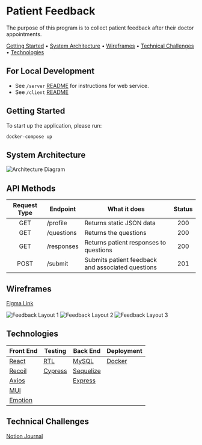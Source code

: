 # Patient Feedback

The purpose of this program is to collect patient feedback after their doctor appointments.

[Getting Started](#getting-started) •
[System Architecture](#system-architecture) •
[Wireframes](#wireframes) •
[Technical Challenges](#technical-challenges) •
[Technologies](#technologies) 


## For Local Development

- See `/server` [README](https://github.com/Laweeza/patient-feedback/tree/main/server) for instructions for web service.
- See `/client` [README](https://github.com/Laweeza/patient-feedback/tree/main/client)

## Getting Started

To start up the application, please run:

```
docker-compose up
```

## System Architecture

![Architecture Diagram](https://user-images.githubusercontent.com/56424589/160459605-6b9653ee-b5a3-4fdb-abaa-e7dd6aa46e64.png)

## API Methods

| Request Type | Endpoint   | What it does                                      | Status |
| :----------: | ---------- | ------------------------------------------------- | :----: |
|     GET      | /profile   | Returns static JSON data                          |  200   |
|     GET      | /questions | Returns the questions                             |  200   |
|     GET      | /responses | Returns patient responses to questions            |  200   |
|     POST     | /submit    | Submits patient feedback and associated questions |  201   |

## Wireframes

[Figma Link](https://www.figma.com/file/Ut3mpv60IjkyeKnpqN0g9O/Feedback-Wireframe?node-id=0%3A1)

![Feedback Layout 1](https://user-images.githubusercontent.com/56424589/160701501-064d7aa5-7c6e-4ea5-8634-40428d74e2c0.png)
![Feedback Layout 2](https://user-images.githubusercontent.com/56424589/160701560-953df5f7-8e3b-4e29-b975-2e68407af569.png)
![Feedback Layout 3](https://user-images.githubusercontent.com/56424589/160701628-89170afd-ba6e-43ca-9764-d1793eb42ae8.png)




## Technologies

| Front End                        | Testing                            | Back End                            | Deployment                |
| -------------------------------- | --------------------------------   | ----------------------------------- | ------------------------- |
| [React](https://reactjs.org/)    | [RTL](https://testing-library.com/)| [MySQL](https://www.mysql.com/)     | [Docker](www.docker.com/) |
| [Recoil](https://recoiljs.org/)  | [Cypress](https://go.cypress.io)   | [Sequelize](https://sequelize.org/) |                           |
| [Axios](https://axios-http.com/) |                                    | [Express](https://expressjs.com/)   |                           |
| [MUI](https://mui.com/)          |                                    |                                     |                           |
| [Emotion](https://emotion.sh)    |                                    |                                     |                           |

## Technical Challenges
[Notion Journal](https://zesty-spur-a63.notion.site/Patient-Feedback-970e8904cf7645a3b313c75711f44893)


